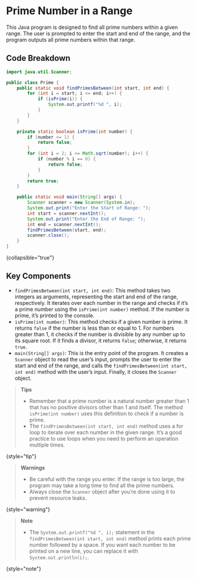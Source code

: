 # Prime Number in a Range

This Java program is designed to find all prime numbers within a given range. The user is prompted to enter the start and end of the range, and the program outputs all prime numbers within that range.

## Code Breakdown

```Java
import java.util.Scanner;

public class Prime {
    public static void findPrimesBetween(int start, int end) {
        for (int i = start; i <= end; i++) {
            if (isPrime(i)) {
                System.out.printf("%d ", i);
            }
        }
    }

    private static boolean isPrime(int number) {
        if (number <= 1) {
            return false;
        }
        for (int i = 2; i <= Math.sqrt(number); i++) {
            if (number % i == 0) {
                return false;
            }
        }
        return true;
    }

    public static void main(String[] args) {
        Scanner scanner = new Scanner(System.in);
        System.out.print("Enter the Start of Range: ");
        int start = scanner.nextInt();
        System.out.print("Enter the End of Range: ");
        int end = scanner.nextInt();
        findPrimesBetween(start, end);
        scanner.close();
    }
}
```
{collapsible="true"}

## Key Components

- `findPrimesBetween(int start, int end)`: This method takes two integers as arguments, representing the start and end of the range, respectively. It iterates over each number in the range and checks if it’s a prime number using the `isPrime(int number)` method. If the number is prime, it’s printed to the console.
- `isPrime(int number)`: This method checks if a given number is prime. It returns `false` if the number is less than or equal to 1. For numbers greater than 1, it checks if the number is divisible by any number up to its square root. If it finds a divisor, it returns `false`; otherwise, it returns `true`.
- `main(String[] args)`: This is the entry point of the program. It creates a `Scanner` object to read the user’s input, prompts the user to enter the start and end of the range, and calls the `findPrimesBetween(int start, int end)` method with the user’s input. Finally, it closes the `Scanner` object.

> **Tips**
> 
> - Remember that a prime number is a natural number greater than 1 that has no positive divisors other than 1 and itself. The method `isPrime(int number)` uses this definition to check if a number is prime.
> - The `findPrimesBetween(int start, int end)` method uses a for loop to iterate over each number in the given range. It’s a good practice to use loops when you need to perform an operation multiple times.
> 
{style="tip"}

> **Warnings**
> - Be careful with the range you enter. If the range is too large, the program may take a long time to find all the prime numbers.
> - Always close the `Scanner` object after you’re done using it to prevent resource leaks.
> 
{style="warning"}

> **Note**
> - The `System.out.printf("%d ", i);` statement in the `findPrimesBetween(int start, int end)` method prints each prime number followed by a space. If you want each number to be printed on a new line, you can replace it with `System.out.println(i);`.
> 
{style="note"}